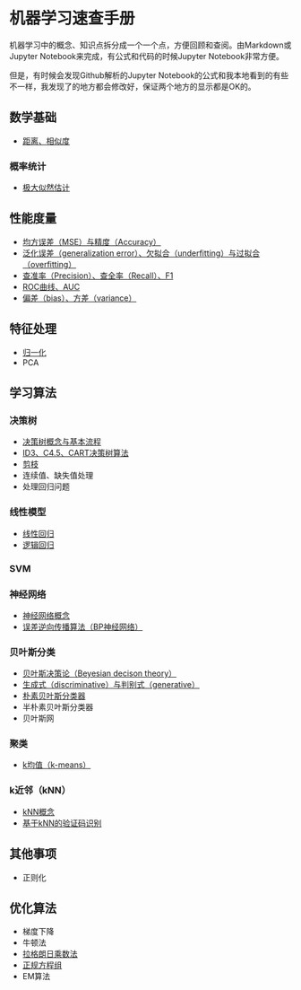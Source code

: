 # 机器学习速查手册

机器学习中的概念、知识点拆分成一个一个点，方便回顾和查阅。由Markdown或Jupyter Notebook来完成，有公式和代码的时候Jupyter Notebook非常方便。

但是，有时候会发现Github解析的Jupyter Notebook的公式和我本地看到的有些不一样，我发现了的地方都会修改好，保证两个地方的显示都是OK的。

## 数学基础

- [距离、相似度](./basic-mathematics/distance.ipynb)

### 概率统计

- [极大似然估计](./basic-mathematics/probability-statistics/maximum-likelihood-estimate.ipynb)


## 性能度量

- [均方误差（MSE）与精度（Accuracy）](./measurement/MSE-accuracy.ipynb)
- [泛化误差（generalization error）、欠拟合（underfitting）与过拟合（overfitting）](./measurement/overfitting-underfitting.ipynb)
- [查准率（Precision）、查全率（Recall）、F1](./measurement/precision-recall-f1.ipynb)
- [ROC曲线、AUC](./measurement/ROC-AUC.ipynb)
- [偏差（bias）、方差（variance）](./measurement/bias-variance.ipynb)


## 特征处理

- [归一化](./feature/normalization.ipynb)
- PCA


## 学习算法

### 决策树

- [决策树概念与基本流程](./decision-tree/summary.ipynb)
- [ID3、C4.5、CART决策树算法](./decision-tree/ID3-C45-CART.ipynb)
- [剪枝](./decision-tree/pruning.ipynb)
- 连续值、缺失值处理
- 处理回归问题


### 线性模型

- [线性回归](./linear-model/linear-regression.ipynb)
- [逻辑回归](./linear-model/logistic-regression.ipynb)


### SVM

### 神经网络

- [神经网络概念](./neural-network/network-summary.ipynb)
- [误差逆向传播算法（BP神经网络）](./neural-network/bp.ipynb)


### 贝叶斯分类

- [贝叶斯决策论（Beyesian decison theory）](./bayes/beyesian-decison-theory.ipynb)
- [生成式（discriminative）与判别式（generative）](./bayes/discriminative-generative.ipynb)
- [朴素贝叶斯分类器](./bayes/naive-bayes.ipynb)
- 半朴素贝叶斯分类器
- 贝叶斯网


### 聚类

- [k均值（k-means）](./cluster/k-means/k-means.ipynb)


### k近邻（kNN）

- [kNN概念](./kNN/kNN.ipynb)
- [基于kNN的验证码识别](./kNN/verify-code.ipynb)

## 其他事项

- 正则化


## 优化算法

- 梯度下降
- 牛顿法
- [拉格朗日乘数法](./optimization/lagrange-multiplier-method.ipynb)
- [正规方程组](./notebooks/optimization/normal-equation.ipynb)
- EM算法